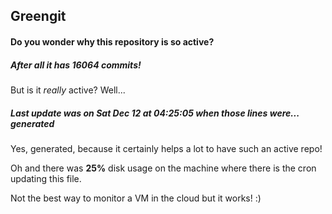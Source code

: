## Greengit

#### Do you wonder why this repository is so active?

##### After all it has 16064 commits!

But is it *really* active? Well...

##### Last update was on Sat Dec 12 at 04:25:05 when those lines were... generated

Yes, generated, because it certainly helps a lot to have such an active repo!

Oh and there was **25%** disk usage on the machine
where there is the cron updating this file.

Not the best way to monitor a VM in the cloud but it works! :)
